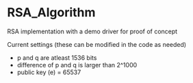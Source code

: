 # RSA_Algorithm
RSA implementation with a demo driver for proof of concept

Current settings (these can be modified in the code as needed)
 * p and q are atleast 1536 bits
 * difference of p and q is larger than 2^1000
 * public key (e) = 65537
